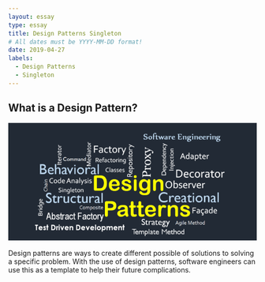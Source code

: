 ```yaml
---
layout: essay
type: essay
title: Design Patterns Singleton
# All dates must be YYYY-MM-DD format!
date: 2019-04-27
labels:
  - Design Patterns
  - Singleton
---
```


## What is a Design Pattern?
<img src="/images/designpatterns.png">

Design patterns are ways to create different possible of solutions to solving a specific problem. With the use of design patterns, software engineers can use this as a template to help their future complications.
